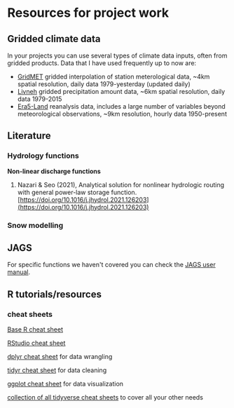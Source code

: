 # Resources for project work

## Gridded climate data
In your projects you can use several types of climate data inputs, often from gridded products. Data that I have used frequently up to now are:

- [GridMET](https://www.climatologylab.org/gridmet.html) gridded interpolation of station meterological data, ~4km spatial resolution, daily data 1979-yesterday (updated daily)
- [Livneh](https://climatedataguide.ucar.edu/climate-data/livneh-gridded-precipitation-and-other-meteorological-variables-continental-us-mexico) gridded precipitation amount data, ~6km spatial resolution, daily data 1979-2015
- [Era5-Land](https://cds.climate.copernicus.eu/datasets/reanalysis-era5-land?tab=overview) reanalysis data, includes a large number of variables beyond meteorological observations, ~9km resolution, hourly data 1950-present

## Literature
### Hydrology functions

**Non-linear discharge functions**

1. Nazari & Seo (2021), Analytical solution for nonlinear hydrologic routing with general power-law storage function. [https://doi.org/10.1016/j.jhydrol.2021.126203](https://doi.org/10.1016/j.jhydrol.2021.126203)

### Snow modelling

## JAGS

For specific functions we haven't covered you can check the [JAGS user manual](https://people.stat.sc.edu/hansont/stat740/jags_user_manual.pdf). 

## R tutorials/resources

### cheat sheets

[Base R cheat sheet](https://iqss.github.io/dss-workshops/R/Rintro/base-r-cheat-sheet.pdf)

[RStudio cheat sheet](https://rstudio.github.io/cheatsheets/rstudio-ide.pdf)

[dplyr cheat sheet](https://rstudio.github.io/cheatsheets/data-transformation.pdf) for data wrangling

[tidyr cheat sheet](https://rstudio.github.io/cheatsheets/data-transformation.pdf) for data cleaning

[ggplot cheat sheet](https://rstudio.github.io/cheatsheets/data-visualization.pdf) for data visualization

[collection of all tidyverse cheat sheets](https://posit.co/resources/cheatsheets/) to cover all your other needs




